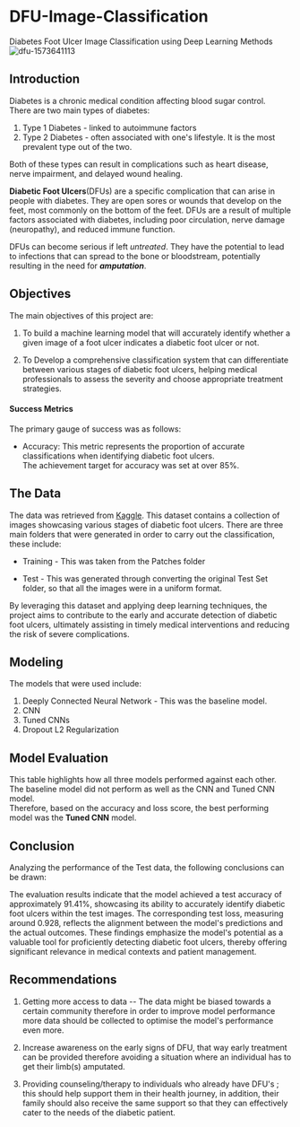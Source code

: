 # DFU-Image-Classification
Diabetes Foot Ulcer Image Classification using Deep Learning Methods
![dfu-1573641113](https://github.com/stellacherotich/DFU-Image-Classification/assets/114439636/47d31fbf-40d3-49b6-8bac-2147c879349f)
## Introduction
Diabetes is a chronic medical condition affecting blood sugar control.<br>There are two main types of diabetes:
  1. Type 1 Diabetes - linked to autoimmune factors
  2. Type 2 Diabetes - often associated with one's lifestyle. It is the most prevalent type out of the two.

Both of these types can result in complications such as heart disease, nerve impairment, and delayed wound healing.

**Diabetic Foot Ulcers**(DFUs) are a specific complication that can arise in people with diabetes. They are open sores or wounds that develop on the feet, most commonly on the bottom of the feet. DFUs are a result of multiple factors associated with diabetes, including poor circulation, nerve damage (neuropathy), and reduced immune function.

DFUs can become serious if left *untreated*. They have the potential to lead to infections that can spread to the bone or bloodstream, potentially resulting in the need for <i>**amputation**</i>.

## Objectives
The main objectives of this project are:


1. To build a machine learning model that will accurately identify whether a given image of a foot ulcer indicates a diabetic foot ulcer or not.

2. To Develop a comprehensive classification system that can differentiate between various stages of diabetic foot ulcers, helping medical professionals to assess the severity and choose appropriate treatment strategies.

#### **Success Metrics**
The primary gauge of success was as follows:
- Accuracy: This metric represents the proportion of accurate classifications when identifying diabetic foot ulcers.
<br>The achievement target for accuracy was set at over 85%.

## The Data
The data was retrieved from [Kaggle](https://www.kaggle.com/datasets/laithjj/diabetic-foot-ulcer-dfu). This dataset contains a collection of images showcasing various stages of diabetic foot ulcers.
There are three main folders that were generated in order to carry out the classification, these include:

- Training - This was taken from the Patches folder

- Test - This was generated through converting the original Test Set folder, so that all the images were in a uniform format.

By leveraging this dataset and applying deep learning techniques, the project aims to contribute to the early and accurate detection of diabetic foot ulcers, ultimately assisting in timely medical interventions and reducing the risk of severe complications.
## Modeling
The models that were used include:
1. Deeply Connected Neural Network - This was the baseline model.
2. CNN
3. Tuned CNNs
4. Dropout L2 Regularization
## Model Evaluation
This table highlights how all three models performed against each other. The baseline model did not perform as well as the CNN and Tuned CNN model. <br>
Therefore, based on the accuracy and loss score, the best performing model was the **Tuned CNN** model.
## Conclusion
Analyzing the performance of the Test data, the following conclusions can be drawn:

The evaluation results indicate that the model achieved a test accuracy of approximately 91.41%, showcasing its ability to accurately identify diabetic foot ulcers within the test images. The corresponding test loss, measuring around 0.928, reflects the alignment between the model's predictions and the actual outcomes. These findings emphasize the model's potential as a valuable tool for proficiently detecting diabetic foot ulcers, thereby offering significant relevance in medical contexts and patient management.
## Recommendations
1. Getting more access to data -- The data might be biased towards a certain community therefore in order to improve model performance more data should be collected to optimise the model's performance even more.

2. Increase awareness on the early signs of DFU, that way early treatment can be provided therefore avoiding a situation where an individual has to get their limb(s) amputated.

3. Providing counseling/therapy to individuals who already have DFU's ; this should help support them in their health journey, in addition, their family should also receive the same support so that they can effectively cater to the needs of the diabetic patient.
